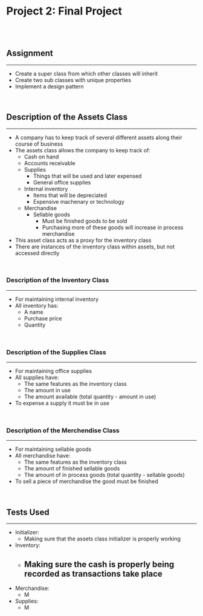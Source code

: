 # Project 2: Final Project

<br>
<br>

## Assignment
---
- Create a super class from which other classes will inherit
- Create two sub classes with unique properties
- Implement a design pattern

<br>

## Description of the Assets Class
---
- A company has to keep track of several different assets along their course of business
- The assets class allows the company to keep track of:
  - Cash on hand
  - Accounts receivable
  - Supplies
    - Things that will be used and later expensed
    - General office supplies
  - Internal inventory
    - Items that will be depreciated
    - Expensive machenary or technology
  - Merchandise
    - Sellable goods
      - Must be finished goods to be sold
      - Purchasing more of these goods will increase in process merchandise
- This asset class acts as a proxy for the inventory class
- There are instances of the inventory class within assets, but not accessed directly

<br>

### Description of the Inventory Class
---
- For maintaining internal inventory
- All inventory has:
  - A name
  - Purchase price
  - Quantity

<br>

### Description of the Supplies Class
---
- For maintaining office supplies
- All supplies have:
  - The same features as the inventory class
  - The amount in use
  - The amount available (total quantity - amount in use)
- To expense a supply it must be in use

<br>

### Description of the Merchendise Class
---
- For maintaining sellable goods
- All merchandise have:
  - The same features as the inventory class
  - The amount of finished sellable goods
  - The amount of in process goods (total quantity - sellable goods)
- To sell a piece of merchandise the good must be finished

<br>

## Tests Used
---
- Initializer:
  - Making sure that the assets class initializer is properly working
- Inventory:
  - Making sure the cash is properly being recorded as transactions take place
    - 
- Merchandise:
  - M
- Supplies:
  - M